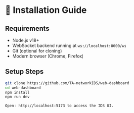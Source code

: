 # 🔧 Installation Guide

## Requirements
- Node.js v18+
- WebSocket backend running at `ws://localhost:8000/ws`
- Git (optional for cloning)
- Modern browser (Chrome, Firefox)

## Setup Steps
```bash
git clone https://github.com/TA-networkIDS/web-dashboard
cd web-dashboard
npm install
npm run dev

Open: http://localhost:5173 to access the IDS UI.
